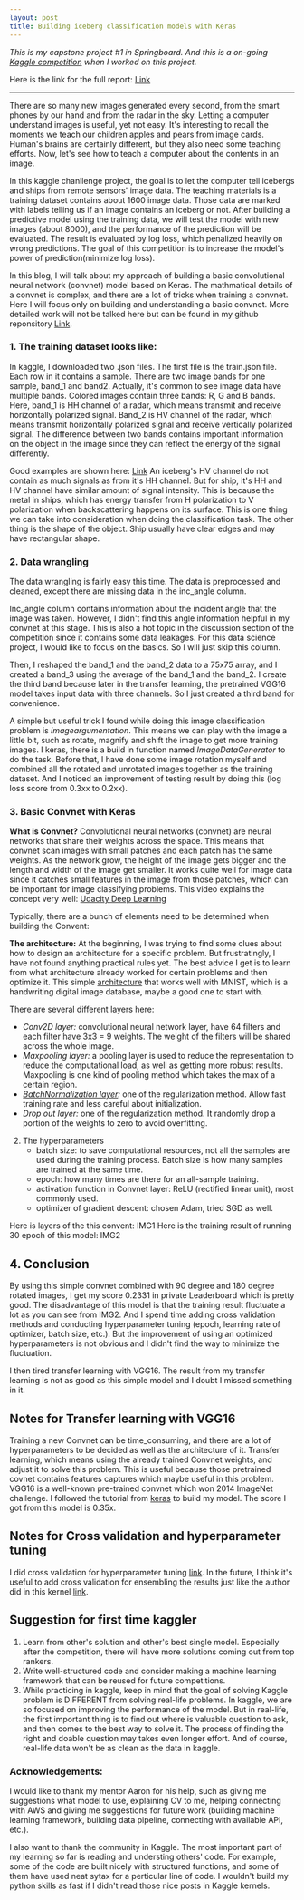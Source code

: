 ```yaml
---
layout: post
title: Building iceberg classification models with Keras
---
```


*This is my capstone project #1 in Springboard. And this is a on-going [Kaggle competition](https://www.kaggle.com/c/statoil-iceberg-classifier-challenge) when I worked on this project.*

Here is the link for the full report: [Link](https://github.com/yaqiongz/aws/blob/master/FinalReport/FinalR_AWS.ipynb)

---

There are so many new images generated every second, from the smart phones by our hand and from the radar in the sky. Letting a computer understand images is useful, yet not easy. It's interesting to recall the moments we teach our children apples and pears from image cards. Human's brains are certainly different, but they also need some teaching efforts. Now, let's see how to teach a computer about the contents in an image.

In this kaggle chanllenge project, the goal is to let the computer tell icebergs and ships from remote sensors' image data. The teaching materials is a training dataset contains about 1600 image data. Those data are marked with labels telling us if an image contains an iceberg or not. After building a predictive model using the training data, we will test the model with new images (about 8000), and the performance of the prediction will be evaluated. The result is evaluated by log loss, which penalized heavily on wrong predictions. The goal of this competition is to increase the model's power of prediction(minimize log loss).

In this blog, I will talk about my approach of building a basic convolutional neural network (convnet) model based on Keras. The mathmatical details of a convnet is complex, and there are a lot of tricks when training a convnet. Here I will focus only on building and understanding a basic convnet. More detailed work will not be talked here but can be found in my github reponsitory [Link](https://github.com/yaqiongz/aws/blob/master/FinalReport/FinalR_AWS.ipynb).

### 1. The training dataset looks like:

In kaggle, I downloaded two .json files. The first file is the train.json file. Each row in it contains a sample. There are two image bands for one sample, band_1 and band2. Actually, it's common to see image data have multiple bands. Colored images contain three bands: R, G and B bands. Here, band_1 is HH channel of a radar, which means transmit and receive horizontally polarized signal. Band_2 is HV channel of the radar, which means transmit horizontally polarized signal and receive vertically polarized signal. The difference between two bands contains important information on the object in the image since they can reflect the energy of the signal differently.

Good examples are shown here: [Link](https://www.kaggle.com/c/statoil-iceberg-classifier-challenge#Background) An iceberg's HV channel do not contain as much signals as from it's HH channel. But for ship, it's HH and HV channel have similar amount of signal intensity. This is because the metal in ships, which has energy transfer from H polarization to V polarization when backscattering happens on its surface. This is one thing we can take into consideration when doing the classification task. The other thing is the shape of the object. Ship usually have clear edges and may have rectangular shape. 

### 2. Data wrangling 

The data wrangling is fairly easy this time. The data is preprocessed and cleaned, except there are missing data in the inc_angle column.

Inc_angle column contains information about the incident angle that the image was taken. However, I didn't find this angle information helpful in my convnet at this stage. This is also a hot topic in the discussion section of the competition since it contains some data leakages. For this data science project, I would like to focus on the basics. So I will just skip this column.

Then, I reshaped the band_1 and the band_2 data to a 75x75 array, and I created a band_3 using the average of the band_1 and the band_2. I create the third band because later in the transfer learning, the pretrained VGG16 model takes input data with three channels. So I just created a third band for convenience.

A simple but useful trick I found while doing this image classification problem is *imageargumentation*. This means we can play with the image a little bit, such as rotate, magnify and shift the image to get more training images. I keras, there is a build in function named *ImageDataGenerator* to do the task. Before that, I have done some image rotation myself and combined all the rotated and unrotated images together as the training dataset. And I noticed an improvement of testing result by doing this (log loss score from 0.3xx to 0.2xx).

### 3. Basic Convnet with Keras
**What is Convnet?** Convolutional neural networks (convnet) are neural networks that share their weights across the space. This means that convnet scan images with small patches and each patch has the same weights. As the network grow, the height of the image gets bigger and the length and width of the image get smaller. It works quite well for image data since it catches small features in the image from those patches, which can be important for image classifying problems. This video explains the concept very well: [Udacity Deep Learning](https://www.youtube.com/watch?v=jajksuQW4mc)

Typically, there are a bunch of elements need to be determined when building the Convent:

**The architecture:** At the beginning, I was trying to find some clues about how to design an architecture for a specific problem. But frustratingly, I have not found anything practical rules yet. The best advice I get is to learn from what architecture already worked for certain problems and then optimize it. This simple [architecture](https://www.kaggle.com/toregil/welcome-to-deep-learning-cnn-99) that works well with MNIST, which is a handwriting digital image database, maybe a good one to start with.

There are several different layers here:
   - *Conv2D layer:* convolutional neural network layer, have 64 filters and each filter have 3x3 = 9 weights. The weight of the filters will be shared across the whole image.
   - *Maxpooling layer:* a pooling layer is used to reduce the representation to reduce the computational load, as well as getting more robust results. Maxpooling is one kind of pooling method which takes the max of a certain region.
   - *[BatchNormalization layer](https://arxiv.org/abs/1502.03167):* one of the regularization method. Allow fast training rate and less careful about initialization.
   - *Drop out layer:* one of the regularization method. It randomly drop a portion of the weights to zero to avoid overfitting.

2. The hyperparameters
   - batch size: to save computational resources, not all the samples are used during the training process. Batch size is how many samples are trained at the same time.
   - epoch: how many times are there for an all-sample training.
   - activation function in Convnet layer: ReLU (rectified linear unit), most commonly used.
   - optimizer of gradient descent: chosen Adam, tried SGD as well.
 
 
Here is layers of the this convent:  IMG1
Here is the training result of running 30 epoch of this model: IMG2

## 4. Conclusion
By using this simple convnet combined with 90 degree and 180 degree rotated images, I get my score 0.2331 in private Leaderboard which is pretty good. The disadvantage of this model is that the training result fluctuate a lot as you can see from IMG2. And I spend time adding cross validation methods and conducting hyperparameter tuning (epoch, learning rate of optimizer, batch size, etc.). But the improvement of using an optimized hyperparameters is not obvious and I didn't find the way to minimize the fluctuation.

I then tired transfer learning with VGG16. The result from my transfer learning is not as good as this simple model and I doubt I missed something in it. 


## Notes for Transfer learning with VGG16
Training a new Convnet can be time_consuming, and there are a lot of hyperparameters to be decided as well as the architecture of it. Transfer learning, which means using the already trained Convnet weights, and adjust it to solve this problem. This is useful because those pretrained covnet contains features captures which maybe useful in this problem. VGG16 is a well-known pre-trained convnet which won 2014 ImageNet challenge.
I followed the tutorial from [keras](https://blog.keras.io/building-powerful-image-classification-models-using-very-little-data.html) to build my model. The score I got from this model is 0.35x. 

## Notes for Cross validation and hyperparameter tuning
I did cross validation for hyperparameter tuning [link](https://github.com/yaqiongz/aws/blob/master/vgg16-finetuning.ipynb). In the future, I think it's useful to add cross validation for ensembling the results just like the author did in this kernel [link](https://www.kaggle.com/jirivrany/my-best-single-model-simple-cnn-lb-0-1541).


## Suggestion for first time kaggler
1. Learn from other's solution and other's best single model. Especially after the competition, there will have more solutions coming out from top rankers.
2. Write well-structured code and consider making a machine learning framework that can be reused for future competitions.
3. While practicing in kaggle, keep in mind that the goal of solving Kaggle problem is DIFFERENT from solving real-life problems. In kaggle, we are so focused on improving the performance of the model. But in real-life, the first important thing is to find out where is valuable question to ask, and then comes to the best way to solve it. The process of finding the right and doable question may takes even longer effort. And of course, real-life data won't be as clean as the data in kaggle.


### Acknowledgements: 
I would like to thank my mentor Aaron for his help, such as giving me suggestions what model to use, explaining CV to me, helping connecting with AWS and giving me suggestions for future work (building machine learning framework, building data pipeline, connecting with available API, etc.). 

I also want to thank the community in Kaggle. The most important part of my learning so far is reading and understing others' code. For example, some of the code are built nicely with structured functions, and some of them have used neat sytax for a perticular line of code. I wouldn't build my python skills as fast if I didn't read those nice posts in Kaggle kernels.

 
